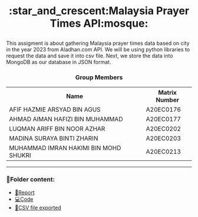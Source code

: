 <h1><p align='center'>:star_and_crescent:Malaysia Prayer Times API:mosque:</p></h1>
<p>This assigment is about gathering Malaysia prayer times data based on city in the year 2023 from Aladhan.com API. We will be using python libraries to request the data and save it into csv file. Next, we store the data into MongoDB as our database in JSON format.</p>


<h3><p align='center'>Group Members</p></h3>

 <table align='center'>
   <tr>
     <th>Name</th>
     <th>Matrix Number</th>
   </tr>
 
   <tr>
     <td>AFIF HAZMIE ARSYAD BIN AGUS</td>
     <td>A20EC0176</td>
   </tr>
 
   <tr>
     <td>AHMAD AIMAN HAFIZI BIN MUHAMMAD</td>
     <td>A20EC0177</td>
   </tr>
 
   <tr>
     <td>LUQMAN ARIFF BIN NOOR AZHAR</td>
     <td>A20EC0202</td>
   </tr>
 
   <tr>
     <td>MADINA SURAYA BINTI ZHARIN</td>
     <td>A20EC0203</td>
   </tr>
 
   <tr>
     <td>MUHAMMAD IMRAN HAKIMI BIN MOHD SHUKRI</td>
     <td>A20EC0213</td>
   </tr>
 
</table>

---

### 📂Folder content:

* [📖Report](https://github.com/drshahizan/special-topic-data-engineering/blob/main/assignment/API/submission/Noctua/Report_PrayerTimeAPI.md)
* [💻Code](https://github.com/drshahizan/special-topic-data-engineering/blob/main/Assignment/API/submission/Noctua/Noctua_PrayerTimesAPI.ipynb)
* [📎CSV file exported](https://github.com/drshahizan/special-topic-data-engineering/blob/main/Assignment/API/submission/Noctua/Waktu_Solat_Kuala%20Lumpur.csv)







